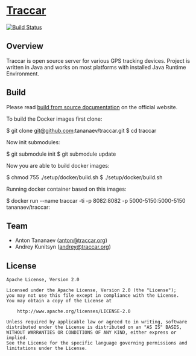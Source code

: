 # [Traccar](https://www.traccar.org)
[![Build Status](https://travis-ci.org/tananaev/traccar.svg?branch=master)](https://travis-ci.org/tananaev/traccar)

## Overview

Traccar is open source server for various GPS tracking devices. Project is written in Java and works on most platforms with installed Java Runtime Environment.

## Build

Please read [build from source documentation](https://www.traccar.org/build/) on the official website.

To build the Docker images first clone:

$ git clone git@github.com:tananaev/traccar.git
$ cd traccar

Now init submodules:

$ git submodule init
$ git submodule update  

Now you are able to build docker images:

$ chmod 755 ./setup/docker/build.sh
$ ./setup/docker/build.sh

Running docker container based on this images:

$ docker run --name traccar -ti -p 8082:8082 -p 5000-5150:5000-5150 tananaev/traccar:<TAG>

## Team

- Anton Tananaev ([anton@traccar.org](mailto:anton@traccar.org))
- Andrey Kunitsyn ([andrey@traccar.org](mailto:andrey@traccar.org))

## License

    Apache License, Version 2.0

    Licensed under the Apache License, Version 2.0 (the "License");
    you may not use this file except in compliance with the License.
    You may obtain a copy of the License at

        http://www.apache.org/licenses/LICENSE-2.0

    Unless required by applicable law or agreed to in writing, software
    distributed under the License is distributed on an "AS IS" BASIS,
    WITHOUT WARRANTIES OR CONDITIONS OF ANY KIND, either express or implied.
    See the License for the specific language governing permissions and
    limitations under the License.
